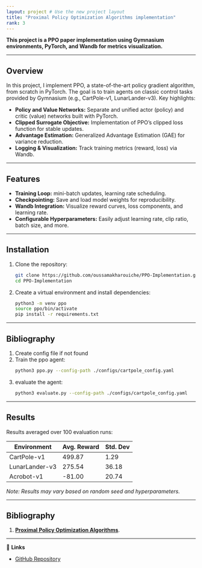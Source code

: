 ```yaml
---
layout: project # Use the new project layout
title: "Proximal Policy Optimization Algorithms implementation"
rank: 3
---
```


**This project is a PPO paper implementation using Gymnasium environments, PyTorch, and Wandb for metrics visualization.**

---

## Overview
In this project, I implement PPO, a state-of-the-art policy gradient algorithm, from scratch in PyTorch. The goal is to train agents on classic control tasks provided by Gymnasium (e.g., CartPole-v1, LunarLander-v3). Key highlights:

- **Policy and Value Networks:** Separate and unified actor (policy) and critic (value) networks built with PyTorch.
- **Clipped Surrogate Objective:** Implementation of PPO’s clipped loss function for stable updates.
- **Advantage Estimation:** Generalized Advantage Estimation (GAE) for variance reduction.
- **Logging & Visualization:** Track training metrics (reward, loss) via Wandb.

---

## Features

- **Training Loop:** mini-batch updates, learning rate scheduling.
- **Checkpointing:** Save and load model weights for reproducibility.
- **Wandb Integration:** Visualize reward curves, loss components, and learning rate.
- **Configurable Hyperparameters:** Easily adjust learning rate, clip ratio, batch size, and more.

---

## Installation

1. Clone the repository:

   ```bash
   git clone https://github.com/oussamakharouiche/PPO-Implementation.git
   cd PPO-Implementation
   ```
2. Create a virtual environment and install dependencies:
   ```bash
   python3 -m venv ppo
   source ppo/bin/activate
   pip install -r requirements.txt
   ```

---

## Bibliography

1. Create config file if not found
2. Train the ppo agent:
   ```bash
   python3 ppo.py --config-path ./configs/cartpole_config.yaml
   ```
3. evaluate the agent:
   ```bash
   python3 evaluate.py --config-path ./configs/cartpole_config.yaml
   ```

---

## Results

Results averaged over 100 evaluation runs:

| Environment     | Avg. Reward | Std. Dev |
| --------------- | ----------- | -------- |
| CartPole-v1     | 499.87      | 1.29     |
| LunarLander-v3  | 275.54      | 36.18    |
| Acrobot-v1      | -81.00      | 20.74    |

*Note: Results may vary based on random seed and hyperparameters.*  

---

## Bibliography 
1. [**Proximal Policy Optimization Algorithms**](https://arxiv.org/abs/1707.06347).

---

🔗 **Links**  
- [GitHub Repository](https://github.com/oussamakharouiche/PPO-Implementation#)


